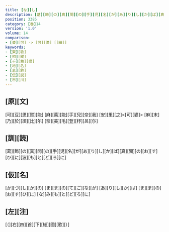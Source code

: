 ```yaml
---
title: [な][し]
description: [葛][飾][の][真][間][の][手][児][名][が][あ][り][し][か][ば][真][間][の][お][す][ひ][に][波][も][と][ど][ろ][に]
position: 3385
category: [巻]14
version: '1.0'
volume: 14
comparison:
- [婆][可] -> [可][婆] [[細]]
keywords:
- [東][歌]
- [相][聞]
- [千][葉][県]
- [地][名]
- [葛][飾]
- [伝][説]
- [市][川]
---
```


## [原][文]

[可][豆][思][賀][能] [麻][萬][能][手][兒][奈][我] [安][里][之]<[可][婆]> [麻][末][乃][於][須][比][尓] [奈][美][毛][登][杼][呂][尓]

## [訓][読]

[葛][飾][の][真][間][の][手][児][名][が][あ][り][し][か][ば][真][間][の][お][す][ひ][に][波][も][と][ど][ろ][に]

## [仮][名]

[か][づ][し][か][の] [ま][ま][の][て][ご][な][が] [あ][り][し][か][ば] [ま][ま][の][お][す][ひ][に] [な][み][も][と][ど][ろ][に]

## [左][注]

[（][右][四][首][下][総][國][歌][）]
